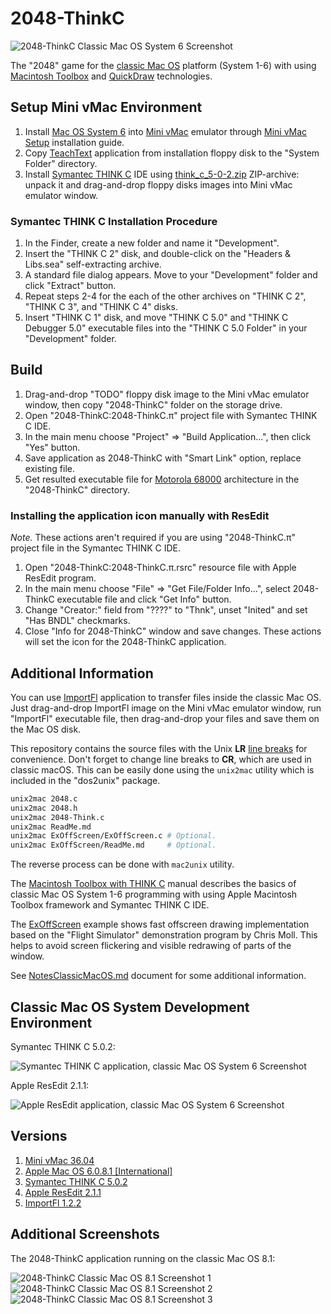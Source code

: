 2048-ThinkC
===========

![2048-ThinkC Classic Mac OS System 6 Screenshot](../../image/2048-ThinkC-Screenshot-MacOS-6.png)

The "2048" game for the [classic Mac OS](https://en.wikipedia.org/wiki/Classic_Mac_OS) platform (System 1-6) with using [Macintosh Toolbox](https://en.wikipedia.org/wiki/Macintosh_Toolbox) and [QuickDraw](https://en.wikipedia.org/wiki/QuickDraw) technologies.

## Setup Mini vMac Environment

1. Install [Mac OS System 6](https://winworldpc.com/product/mac-os-0-6/system-6x) into [Mini vMac](https://en.wikipedia.org/wiki/VMac) emulator through [Mini vMac Setup](https://www.emaculation.com/doku.php/mini_vmac_setup) installation guide.
2. Copy [TeachText](https://en.wikipedia.org/wiki/TeachText) application from installation floppy disk to the "System Folder" directory.
3. Install [Symantec THINK C](https://macintoshgarden.org/apps/think-c) IDE using [think_c_5-0-2.zip](https://macintoshgarden.org/sites/macintoshgarden.org/files/apps/think_c_5-0-2.zip) ZIP-archive: unpack it and drag-and-drop floppy disks images into Mini vMac emulator window.

### Symantec THINK C Installation Procedure

1. In the Finder, create a new folder and name it "Development".
2. Insert the "THINK C 2" disk, and double-click on the "Headers & Libs.sea" self-extracting archive.
3. A standard file dialog appears. Move to your "Development" folder and click "Extract" button.
4. Repeat steps 2-4 for the each of the other archives on "THINK C 2", "THINK C 3", and "THINK C 4" disks.
5. Insert "THINK C 1" disk, and move "THINK C 5.0" and "THINK C Debugger 5.0" executable files into the "THINK C 5.0 Folder" in your "Development" folder.

## Build

1. Drag-and-drop "TODO" floppy disk image to the Mini vMac emulator window, then copy "2048-ThinkC" folder on the storage drive.
2. Open "2048-ThinkC:2048-ThinkC.π" project file with Symantec THINK C IDE.
3. In the main menu choose "Project" => "Build Application...", then click "Yes" button.
4. Save application as 2048-ThinkC with "Smart Link" option, replace existing file.
5. Get resulted executable file for [Motorola 68000](https://en.wikipedia.org/wiki/Motorola_68000) architecture in the "2048-ThinkC" directory.

### Installing the application icon manually with ResEdit

*Note.* These actions aren't required if you are using "2048-ThinkC.π" project file in the Symantec THINK C IDE.

1. Open "2048-ThinkC:2048-ThinkC.π.rsrc" resource file with Apple ResEdit program.
2. In the main menu choose "File" => "Get File/Folder Info...", select 2048-ThinkC executable file and click "Get Info" button.
3. Change "Creator:" field from "????" to "Thnk", unset "Inited" and set "Has BNDL" checkmarks.
4. Close "Info for 2048-ThinkC" window and save changes. These actions will set the icon for the 2048-ThinkC application.

## Additional Information

You can use [ImportFl](https://www.gryphel.com/c/minivmac/extras/importfl/index.html) application to transfer files inside the classic Mac OS. Just drag-and-drop ImportFl image on the Mini vMac emulator window, run "ImportFl" executable file, then drag-and-drop your files and save them on the Mac OS disk.

This repository contains the source files with the Unix **LR** [line breaks](https://en.wikipedia.org/wiki/Newline) for convenience. Don't forget to change line breaks to **CR**, which are used in classic macOS. This can be easily done using the `unix2mac` utility which is included in the "dos2unix" package.

```sh
unix2mac 2048.c
unix2mac 2048.h
unix2mac 2048-Think.c
unix2mac ReadMe.md
unix2mac ExOffScreen/ExOffScreen.c # Optional.
unix2mac ExOffScreen/ReadMe.md     # Optional.
```

The reverse process can be done with `mac2unix` utility.

The [Macintosh Toolbox with THINK C](https://nondisplayable.ca/2018/05/23/what-think-c-doesnt-tell-you.html) manual describes the basics of classic Mac OS System 1-6 programming with using Apple Macintosh Toolbox framework and Symantec THINK C IDE.

The [ExOffScreen](../ExOffScreen) example shows fast offscreen drawing implementation based on the "Flight Simulator" demonstration program by Chris Moll. This helps to avoid screen flickering and visible redrawing of parts of the window.

See [NotesClassicMacOS.md](../../doc/NotesClassicMacOS.md) document for some additional information.

## Classic Mac OS System Development Environment

Symantec THINK C 5.0.2:

![Symantec THINK C application, classic Mac OS System 6 Screenshot](../../image/ThinkC-Screenshot-MacOS-6.png)

Apple ResEdit 2.1.1:

![Apple ResEdit application, classic Mac OS System 6 Screenshot](../../image/ResEdit-Screenshot-MacOS-6.png)

## Versions

1. [Mini vMac 36.04](https://www.gryphel.com/c/minivmac/dnld_std.html)
2. [Apple Mac OS 6.0.8.1 [International]](https://winworldpc.com/download/aa9141cd-d7aa-11e7-a73f-fa163e9022f0)
3. [Symantec THINK C 5.0.2](https://macintoshgarden.org/sites/macintoshgarden.org/files/apps/think_c_5-0-2.zip)
4. [Apple ResEdit 2.1.1](https://en.wikipedia.org/wiki/ResEdit)
5. [ImportFl 1.2.2](https://www.gryphel.com/d/minivmac/extras/importfl/importfl-1.2.2.zip)

## Additional Screenshots

The 2048-ThinkC application running on the classic Mac OS 8.1:

![2048-ThinkC Classic Mac OS 8.1 Screenshot 1](../../image/2048-ThinkC-Screenshot-MacOS-8-1.png) ![2048-ThinkC Classic Mac OS 8.1 Screenshot 2](../../image/2048-ThinkC-Screenshot-MacOS-8-2.png) ![2048-ThinkC Classic Mac OS 8.1 Screenshot 3](../../image/2048-ThinkC-Screenshot-MacOS-8-3.png)
